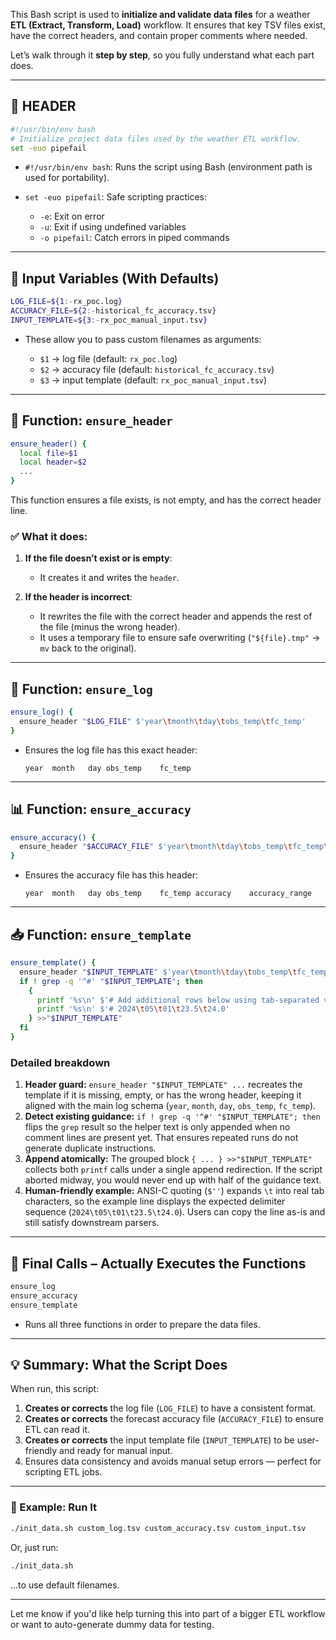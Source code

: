 This Bash script is used to **initialize and validate data files** for a weather **ETL (Extract, Transform, Load)** workflow. It ensures that key TSV files exist, have the correct headers, and contain proper comments where needed.

Let’s walk through it **step by step**, so you fully understand what each part does.

---

## 🔰 HEADER

```bash
#!/usr/bin/env bash
# Initialize project data files used by the weather ETL workflow.
set -euo pipefail
```

* `#!/usr/bin/env bash`: Runs the script using Bash (environment path is used for portability).
* `set -euo pipefail`: Safe scripting practices:

  * `-e`: Exit on error
  * `-u`: Exit if using undefined variables
  * `-o pipefail`: Catch errors in piped commands

---

## 📄 Input Variables (With Defaults)

```bash
LOG_FILE=${1:-rx_poc.log}
ACCURACY_FILE=${2:-historical_fc_accuracy.tsv}
INPUT_TEMPLATE=${3:-rx_poc_manual_input.tsv}
```

* These allow you to pass custom filenames as arguments:

  * `$1` → log file (default: `rx_poc.log`)
  * `$2` → accuracy file (default: `historical_fc_accuracy.tsv`)
  * `$3` → input template (default: `rx_poc_manual_input.tsv`)

---

## 🧠 Function: `ensure_header`

```bash
ensure_header() {
  local file=$1
  local header=$2
  ...
}
```

This function ensures a file exists, is not empty, and has the correct header line.

### ✅ What it does:

1. **If the file doesn’t exist or is empty**:

   * It creates it and writes the `header`.
2. **If the header is incorrect**:

   * It rewrites the file with the correct header and appends the rest of the file (minus the wrong header).
   * It uses a temporary file to ensure safe overwriting (`"${file}.tmp"` → `mv` back to the original).

---

## 📝 Function: `ensure_log`

```bash
ensure_log() {
  ensure_header "$LOG_FILE" $'year\tmonth\tday\tobs_temp\tfc_temp'
}
```

* Ensures the log file has this exact header:

  ```
  year	month	day	obs_temp	fc_temp
  ```

---

## 📊 Function: `ensure_accuracy`

```bash
ensure_accuracy() {
  ensure_header "$ACCURACY_FILE" $'year\tmonth\tday\tobs_temp\tfc_temp\taccuracy\taccuracy_range'
}
```

* Ensures the accuracy file has this header:

  ```
  year	month	day	obs_temp	fc_temp	accuracy	accuracy_range
  ```

---

## 📥 Function: `ensure_template`

```bash
ensure_template() {
  ensure_header "$INPUT_TEMPLATE" $'year\tmonth\tday\tobs_temp\tfc_temp'
  if ! grep -q '^#' "$INPUT_TEMPLATE"; then
    {
      printf '%s\n' $'# Add additional rows below using tab-separated values, e.g.:'
      printf '%s\n' $'# 2024\t05\t01\t23.5\t24.0'
    } >>"$INPUT_TEMPLATE"
  fi
}
```

### Detailed breakdown

1. **Header guard:** `ensure_header "$INPUT_TEMPLATE" ...` recreates the template if it is missing, empty, or has the wrong header, keeping it aligned with the main log schema (`year`, `month`, `day`, `obs_temp`, `fc_temp`).
2. **Detect existing guidance:** `if ! grep -q '^#' "$INPUT_TEMPLATE"; then` flips the `grep` result so the helper text is only appended when no comment lines are present yet. That ensures repeated runs do not generate duplicate instructions.
3. **Append atomically:** The grouped block `{ ... } >>"$INPUT_TEMPLATE"` collects both `printf` calls under a single append redirection. If the script aborted midway, you would never end up with half of the guidance text.
4. **Human-friendly example:** ANSI-C quoting (`$''`) expands `\t` into real tab characters, so the example line displays the expected delimiter sequence (`2024\t05\t01\t23.5\t24.0`). Users can copy the line as-is and still satisfy downstream parsers.

---

## 🏁 Final Calls – Actually Executes the Functions

```bash
ensure_log
ensure_accuracy
ensure_template
```

* Runs all three functions in order to prepare the data files.

---

## 💡 Summary: What the Script Does

When run, this script:

1. **Creates or corrects** the log file (`LOG_FILE`) to have a consistent format.
2. **Creates or corrects** the forecast accuracy file (`ACCURACY_FILE`) to ensure ETL can read it.
3. **Creates or corrects** the input template file (`INPUT_TEMPLATE`) to be user-friendly and ready for manual input.
4. Ensures data consistency and avoids manual setup errors — perfect for scripting ETL jobs.

---

### 🔄 Example: Run It

```bash
./init_data.sh custom_log.tsv custom_accuracy.tsv custom_input.tsv
```

Or, just run:

```bash
./init_data.sh
```

...to use default filenames.

---

Let me know if you'd like help turning this into part of a bigger ETL workflow or want to auto-generate dummy data for testing.
